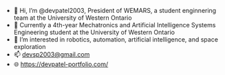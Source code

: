 - 👋 Hi, I’m @devpatel2003, President of WEMARS, a student enginnering team at the University of Western Ontario
- 🌱 Currently a 4th-year Mechatronics and Artificial Intelligence Systems Engineering student at the University of Western Ontario
- 👀 I’m interested in robotics, automation, artificial intelligence, and space exploration 
- 📫 devsp2003@gmail.com
- 🌐 https://devpatel-portfolio.com/

<!---
devpatel2003/devpatel2003 is a ✨ special ✨ repository because its `README.md` (this file) appears on your GitHub profile.
You can click the Preview link to take a look at your changes.
--->
